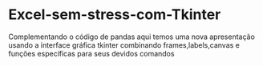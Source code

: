 # Excel-sem-stress-com-Tkinter
Complementando o código de pandas aqui temos uma nova apresentação usando a interface gráfica tkinter combinando frames,labels,canvas e funções específicas para seus devidos comandos 
